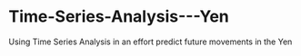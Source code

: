 # Time-Series-Analysis---Yen
Using Time Series Analysis in an effort predict future movements in the Yen
